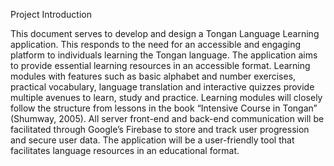 Project Introduction

This document serves to develop and design a Tongan Language Learning application.
This responds to the need for an accessible and engaging platform to individuals learning
the Tongan language. The application aims to provide essential learning resources in an
accessible format. Learning modules with features such as basic alphabet and number
exercises, practical vocabulary, language translation and interactive quizzes provide
multiple avenues to learn, study and practice. Learning modules will closely follow the
structure from lessons in the book “Intensive Course in Tongan” (Shumway, 2005). All
server front-end and back-end communication will be facilitated through Google’s Firebase
to store and track user progression and secure user data. The application will be a
user-friendly tool that facilitates language resources in an educational format.
